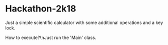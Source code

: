 # Hackathon-2k18
Just a simple scientific calculator with some additional operations and a key lock.

How to execute?\nJust run the 'Main' class.

